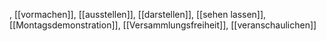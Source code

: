 , [[vormachen]], [[ausstellen]], [[darstellen]], [[sehen lassen]], [[Montagsdemonstration]], [[Versammlungsfreiheit]], [[veranschaulichen]]